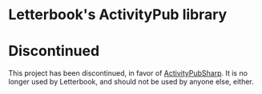 # Letterbook's ActivityPub library
# Discontinued

This project has been discontinued, in favor of [ActivityPubSharp](https://github.com/warriordog/ActivityPubSharp). It is no longer used by Letterbook, and should not be used by anyone else, either.
